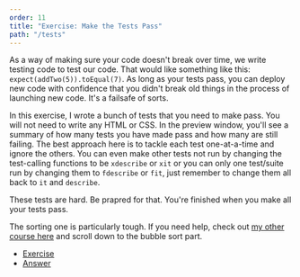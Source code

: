 ```yaml
---
order: 11
title: "Exercise: Make the Tests Pass"
path: "/tests"
---
```


As a way of making sure your code doesn't break over time, we write testing code to test our code. That would like something like this: `expect(addTwo(5)).toEqual(7)`. As long as your tests pass, you can deploy new code with confidence that you didn't break old things in the process of launching new code. It's a failsafe of sorts.

In this exercise, I wrote a bunch of tests that you need to make pass. You will not need to write any HTML or CSS. In the preview window, you'll see a summary of how many tests you have made pass and how many are still failing. The best approach here is to tackle each test one-at-a-time and ignore the others. You can even make other tests not run by changing the test-calling functions to be `xdescribe` or `xit` or you can only one test/suite run by changing them to `fdescribe` or `fit`, just remember to change them all back to `it` and `describe`.

These tests are hard. Be prapred for that. You're finished when you make all your tests pass.

The sorting one is particularly tough. If you need help, check out [my other course here][cs] and scroll down to the bubble sort part.

- [Exercise][exercise]
- [Answer][answer]

[exercise]: https://codepen.io/btholt/pen/QZKxRw?editors=0010
[answer]: https://codepen.io/btholt/pen/xyEajx?editors=0010
[cs]: https://btholt.github.io/four-semesters-of-cs/
